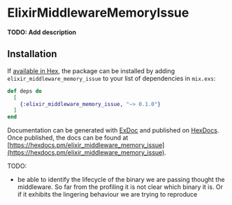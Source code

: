 # ElixirMiddlewareMemoryIssue

**TODO: Add description**

## Installation

If [available in Hex](https://hex.pm/docs/publish), the package can be installed
by adding `elixir_middleware_memory_issue` to your list of dependencies in `mix.exs`:

```elixir
def deps do
  [
    {:elixir_middleware_memory_issue, "~> 0.1.0"}
  ]
end
```

Documentation can be generated with [ExDoc](https://github.com/elixir-lang/ex_doc)
and published on [HexDocs](https://hexdocs.pm). Once published, the docs can
be found at [https://hexdocs.pm/elixir_middleware_memory_issue](https://hexdocs.pm/elixir_middleware_memory_issue).

TODO:
- be able to identify the lifecycle of the binary we are passing thought the middleware.
So far from the profiling it is not clear which binary it is. Or if it exhibits the lingering
behaviour we are trying to reproduce
